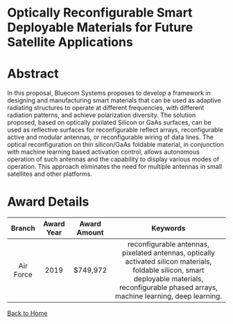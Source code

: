 
Optically Reconfigurable Smart Deployable Materials for Future Satellite Applications
=====================================================================================

# Abstract


In this proposal, Bluecom Systems proposes to develop a framework in designing and manufacturing smart materials that can be used as adaptive radiating structures to operate at different frequencies, with different radiation patterns, and achieve polarization diversity. The solution proposed, based on optically pixilated Silicon or GaAs surfaces, can be used as reflective surfaces for reconfigurable reflect arrays, reconfigurable active and modular antennas, or reconfigurable wiring of data lines. The optical reconfiguration on thin silicon/GaAs foldable material, in conjunction with machine learning based activation control, allows autonomous operation of such antennas and the capability to display various modes of operation. This approach eliminates the need for multiple antennas in small satellites and other platforms.  

# Award Details

|Branch|Award Year|Award Amount|Keywords|
| :---: | :---: | :---: | :---: |
|Air Force|2019|$749,972|reconfigurable antennas, pixelated antennas, optically activated silicon materials, foldable silicon, smart deployable materials, reconfigurable phased arrays, machine learning, deep learning.|
  
  


[Back to Home](https://github.com/chrischow/dod_sbir_awards/DJ/#1413)